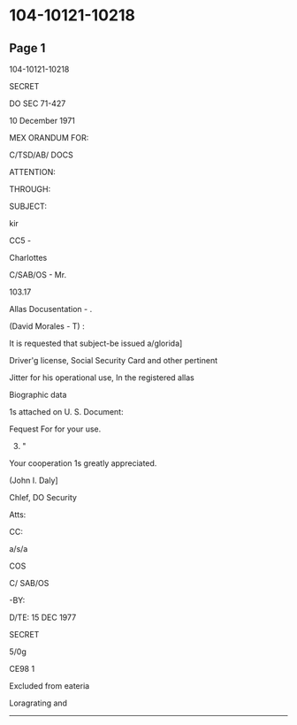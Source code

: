 # 104-10121-10218

## Page 1

104-10121-10218

SECRET

DO SEC 71-427

10 December 1971

MEX ORANDUM FOR:

C/TSD/AB/ DOCS

ATTENTION:

THROUGH:

SUBJECT:

kir

CC5 -

Charlottes

C/SAB/OS - Mr.

103.17

Allas Docusentation - .

(David Morales - T) :

It is requested that subject-be issued a/glorida]

Driver'g Iicense, Social Security Card and other pertinent

Jitter for his operational use, In the registered allas

Biographic data

1s attached on U. S. Document:

Fequest For for your use.

3. "

Your cooperation 1s greatly appreciated.

(John I. Daly]

Chlef, DO Security

Atts:

CC:

a/s/a

COS

C/ SAB/OS

-BY:

D/TE: 15 DEC 1977

SECRET

5/0g

CE98 1

Excluded from eateria

Loragrating and

---

